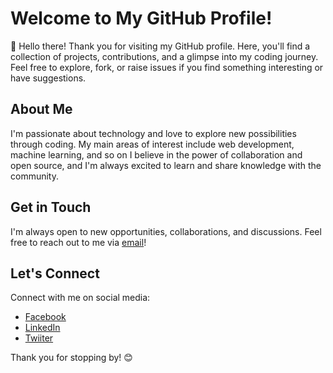 # Welcome to My GitHub Profile!

👋 Hello there! Thank you for visiting my GitHub profile. Here, you'll find a collection of projects, contributions, and a glimpse into my coding journey. Feel free to explore, fork, or raise issues if you find something interesting or have suggestions.

## About Me

I'm passionate about technology and love to explore new possibilities through coding. My main areas of interest include web development, machine learning, and so on I believe in the power of collaboration and open source, and I'm always excited to learn and share knowledge with the community.

## Get in Touch

I'm always open to new opportunities, collaborations, and discussions. Feel free to reach out to me via [email](mailto:abdelrahmanlatif04@gmail.com)!

## Let's Connect

Connect with me on social media:
- [Facebook](https://www.facebook.com/profile.php?id=100003984241851&mibextid=ZbWKwL)
- [LinkedIn](https://www.linkedin.com/in/abdelrahmanlatif/)
- [Twiiter](https://twitter.com/abdellatiif04)


Thank you for stopping by! 😊

